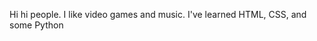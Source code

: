 Hi hi people. I like video games and music. I've learned HTML, CSS, and some Python


<!---
Candyriot2007/Candyriot2007 is a ✨ special ✨ repository because its `README.md` (this file) appears on your GitHub profile.
You can click the Preview link to take a look at your changes.
--->

